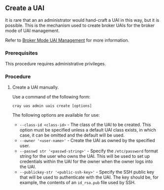 
## Create a UAI

It is rare that an an administrator would hand-craft a UAI in this way, but it is possible. This is the mechanism used to create broker UAIs for the broker mode of UAI management.

Refer to [Broker Mode UAI Management](Broker_Mode_UAI_Management.md) for more information.

### Prerequisites

This procedure requires administrative privileges. 

### Procedure

1. Create a UAI manually.
    
    Use a command of the following form:

    ```
    cray uas admin uais create [options]
    ```
    The following options are available for use:

    * `--class-id <class-id>` - The class of the UAI to be created. This option must be specified unless a default UAI class exists, in which case, it can be omitted and the default will be used.
    * `--owner '<user-name>'` - Create the UAI as owned by the specified user.
    * `--passwd str '<passwd-string>'` - Specify the `/etc/password` format string for the user who owns the UAI. This will be used to set up credentials within the UAI for the owner when the owner logs into the UAI.
    * `--publickey-str '<public-ssh-key>'` - Specify the SSH public key that will be used to authenticate with the UAI. The key should be, for example, the contents of an `id_rsa.pub` file used by SSH.
